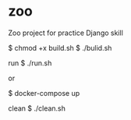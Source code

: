 # zoo

Zoo project for practice Django skill

$ chmod +x build.sh
$ ./bulid.sh

run
$ ./run.sh

or

$ docker-compose up

clean
$ ./clean.sh
